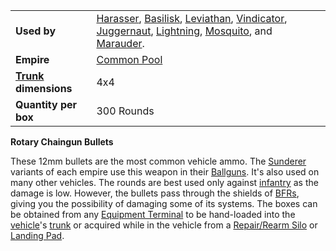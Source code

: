 |                                                 |                                                                                                                                                                                                                                                                                                                         |
| ----------------------------------------------- | ----------------------------------------------------------------------------------------------------------------------------------------------------------------------------------------------------------------------------------------------------------------------------------------------------------------------- |
| **Used by**                                     | [Harasser](../vehicles/Harasser.md), [Basilisk](../vehicles/Basilisk.md), [Leviathan](../vehicles/Leviathan.md), [Vindicator](../vehicles/Vindicator.md), [Juggernaut](../vehicles/Juggernaut.md), [Lightning](../vehicles/Lightning.md), [Mosquito](../vehicles/Mosquito.md), and [Marauder](../vehicles/Marauder.md). |
| **Empire**                                      | [Common Pool](../terminology/Common_Pool.md)                                                                                                                                                                                                                                                                            |
| **[Trunk](../terminology/Trunk.md) dimensions** | 4x4                                                                                                                                                                                                                                                                                                                     |
| **Quantity per box**                            | 300 Rounds                                                                                                                                                                                                                                                                                                              |

**Rotary Chaingun Bullets**

These 12mm bullets are the most common vehicle ammo. The
[Sunderer](../vehicles/Sunderer.md) variants of each empire use this weapon in
their [Ballguns](../items/Ballgun.md). It's also used on many other vehicles.
The rounds are best used only against [infantry](../terminology/Infantry.md) as
the damage is low. However, the bullets pass through the shields of
[BFRs](../vehicles/BattleFrame_Robotics.md), giving you the possibility of
damaging some of its systems. The boxes can be obtained from any
[Equipment Terminal](../items/Equipment_Terminal.md) to be hand-loaded into the
[vehicle](../vehicles/Vehicle.md)'s [trunk](../terminology/Trunk.md) or acquired
while in the vehicle from a [Repair/Rearm Silo](../items/Repair_Rearm_Silo.md)
or [Landing Pad](../items/Landing_Pad.md).




